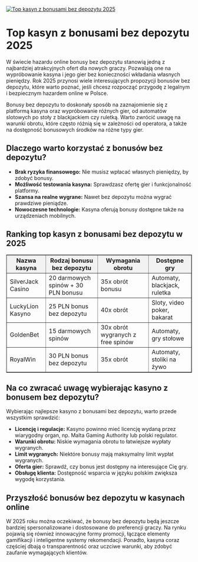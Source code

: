 [![Top kasyn z bonusami bez depozytu 2025](https://123-caf.pages.dev/gitsignup.png)](https://vrmoo.ru/Bt82HjjY)

<h1>Top kasyn z bonusami bez depozytu 2025</h1> <p>W świecie hazardu online bonusy bez depozytu stanowią jedną z najbardziej atrakcyjnych ofert dla nowych graczy. Pozwalają one na wypróbowanie kasyna i jego gier bez konieczności wkładania własnych pieniędzy. Rok 2025 przynosi wiele interesujących propozycji bonusów bez depozytu, które warto poznać, jeśli chcesz rozpocząć przygodę z legalnym i bezpiecznym hazardem online w Polsce.</p>  <p>Bonusy bez depozytu to doskonały sposób na zaznajomienie się z platformą kasyna oraz wypróbowanie różnych gier, od automatów slotowych po stoły z blackjackiem czy ruletką. Warto zwrócić uwagę na warunki obrotu, które często różnią się w zależności od operatora, a także na dostępność bonusowych środków na różne typy gier.</p>  <h2>Dlaczego warto korzystać z bonusów bez depozytu?</h2> <ul>   <li><strong>Brak ryzyka finansowego:</strong> Nie musisz wpłacać własnych pieniędzy, by zdobyć bonusy.</li>   <li><strong>Możliwość testowania kasyna:</strong> Sprawdzasz ofertę gier i funkcjonalność platformy.</li>   <li><strong>Szansa na realne wygrane:</strong> Nawet bez depozytu można wygrać prawdziwe pieniądze.</li>   <li><strong>Nowoczesne technologie:</strong> Kasyna oferują bonusy dostępne także na urządzeniach mobilnych.</li> </ul>  <h2>Ranking top kasyn z bonusami bez depozytu w 2025</h2> <table border="1" cellpadding="8" cellspacing="0" style="border-collapse: collapse; width: 100%; max-width: 700px;">   <thead>     <tr style="background-color: #f2f2f2;">       <th>Nazwa kasyna</th>       <th>Rodzaj bonusu bez depozytu</th>       <th>Wymagania obrotu</th>       <th>Dostępne gry</th>     </tr>   </thead>   <tbody>     <tr>       <td>SilverJack Casino</td>       <td>20 darmowych spinów + 30 PLN bonusu</td>       <td>35x obrót bonusu</td>       <td>Automaty, blackjack, ruletka</td>     </tr>     <tr>       <td>LuckyLion Kasyno</td>       <td>25 PLN bonus bez depozytu</td>       <td>40x obrót</td>       <td>Sloty, video poker, bakarat</td>     </tr>     <tr>       <td>GoldenBet</td>       <td>15 darmowych spinów</td>       <td>30x obrót wygranych z free spinów</td>       <td>Automaty, gry stołowe</td>     </tr>     <tr>       <td>RoyalWin</td>       <td>30 PLN bonus bez depozytu</td>       <td>35x obrót</td>       <td>Automaty, stoliki na żywo</td>     </tr>   </tbody> </table>  <h2>Na co zwracać uwagę wybierając kasyno z bonusem bez depozytu?</h2> <p>Wybierając najlepsze kasyno z bonusami bez depozytu, warto przede wszystkim sprawdzić:</p> <ul>   <li><strong>Licencję i regulacje:</strong> Kasyno powinno mieć licencję wydaną przez wiarygodny organ, np. Malta Gaming Authority lub polski regulator.</li>   <li><strong>Warunki obrotu:</strong> Niskie wymagania obrotu to łatwiejsze wypłaty wygranych.</li>   <li><strong>Limit wygranych:</strong> Niektóre bonusy mają maksymalny limit wypłat wygranych.</li>   <li><strong>Oferta gier:</strong> Sprawdź, czy bonus jest dostępny na interesujące Cię gry.</li>   <li><strong>Obsługę klienta:</strong> Dostępność wsparcia w języku polskim zwiększa wygodę korzystania.</li> </ul>  <h2>Przyszłość bonusów bez depozytu w kasynach online</h2> <p>W 2025 roku można oczekiwać, że bonusy bez depozytu będą jeszcze bardziej spersonalizowane i dostosowane do preferencji graczy. Na rynku pojawią się również innowacyjne formy promocji, łączące elementy gamifikacji i inteligentne systemy rekomendacji. Ponadto, kasyna coraz częściej dbają o transparentność oraz uczciwe warunki, aby zdobyć zaufanie wymagających klientów.</p>
